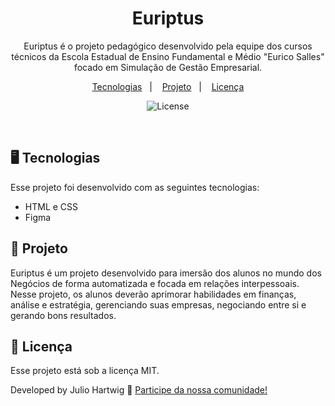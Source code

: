 <h1 align="center"> Euriptus </h1>

<p align="center">
Euriptus é o projeto pedagógico desenvolvido pela equipe dos cursos técnicos da Escola Estadual de Ensino Fundamental e Médio "Eurico Salles" focado em Simulação de Gestão Empresarial. <br/>
</p>

<p align="center">
  <a href="#-tecnologias">Tecnologias</a>&nbsp;&nbsp;&nbsp;|&nbsp;&nbsp;&nbsp;
  <a href="#-projeto">Projeto</a>&nbsp;&nbsp;&nbsp;|&nbsp;&nbsp;&nbsp;
  <a href="#memo-licença">Licença</a>
</p>

<p align="center">
  <img alt="License" src="https://img.shields.io/static/v1?label=license&message=MIT&color=49AA26&labelColor=000000">
</p>

<br>


## 🖥️ Tecnologias

Esse projeto foi desenvolvido com as seguintes tecnologias:

- HTML e CSS
- Figma

## 📖 Projeto

Euriptus é um projeto desenvolvido para imersão dos alunos no mundo dos Negócios de forma automatizada e focada em relações interpessoais. Nesse projeto, os alunos deverão aprimorar habilidades em finanças, análise e estratégia, gerenciando suas empresas, negociando entre si e gerando bons resultados.



## :memo: Licença

Esse projeto está sob a licença MIT.




Developed by Julio Hartwig :wave: [Participe da nossa comunidade!](https://discord.gg/sZpbvkyVZK)
